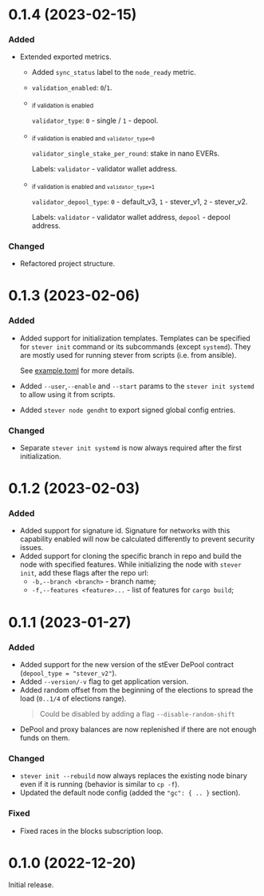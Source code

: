 # 0.1.4 (2023-02-15)

### Added

- Extended exported metrics.
    * Added `sync_status` label to the `node_ready` metric.
    * `validation_enabled`: `0`/`1`.
    * <sub>if validation is enabled</sub>

      `validator_type`: `0` - single / `1` - depool.
    * <sub>if validation is enabled and `validator_type=0`</sub>

      `validator_single_stake_per_round`: stake in nano EVERs.

      Labels: `validator` - validator wallet address.
    * <sub>if validation is enabled and `validator_type=1`</sub> 

      `validator_depool_type`: `0` - default_v3, `1` - stever_v1, `2` - stever_v2.
      
      Labels: `validator` - validator wallet address, `depool` - depool address.

### Changed

- Refactored project structure.

# 0.1.3 (2023-02-06)

### Added

- Added support for initialization templates. Templates can be specified for `stever init` command or
  its subcommands (except `systemd`). They are mostly used for running stever from scripts (i.e. from ansible).

  See [example.toml](/templates/example.toml) for more details.

- Added `--user`,`--enable` and `--start` params to the `stever init systemd` to allow using it from scripts.

- Added `stever node gendht` to export signed global config entries.

### Changed

- Separate `stever init systemd` is now always required after the first initialization.

# 0.1.2 (2023-02-03)

### Added

- Added support for signature id. Signature for networks with this capability enabled will now be
  calculated differently to prevent security issues.
- Added support for cloning the specific branch in repo and build the node with specified features.
  While initializing the node with `stever init`, add these flags after the repo url:
    - `-b,--branch <branch>` - branch name;
    - `-f,--features <feature>...` - list of features for `cargo build`;

# 0.1.1 (2023-01-27)

### Added

- Added support for the new version of the stEver DePool contract (`depool_type = "stever_v2"`).
- Added `--version/-v` flag to get application version.
- Added random offset from the beginning of the elections to spread the load (`0..1/4` of elections range).
  > Could be disabled by adding a flag `--disable-random-shift`
- DePool and proxy balances are now replenished if there are not enough funds on them.

### Changed

- `stever init --rebuild` now always replaces the existing node binary even if it is running (behavior is similar to `cp -f`).
- Updated the default node config (added the `"gc": { .. }` section).

### Fixed

- Fixed races in the blocks subscription loop.

# 0.1.0 (2022-12-20)

Initial release.
